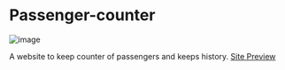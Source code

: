 # Passenger-counter
![image](https://user-images.githubusercontent.com/62510989/226191416-2b98291e-d2f4-4d3f-a1de-55e4210bf13c.png)

A website to keep counter of passengers and keeps history.
[Site Preview](https://sajjanyadav.github.io/Passenger-counter/)
